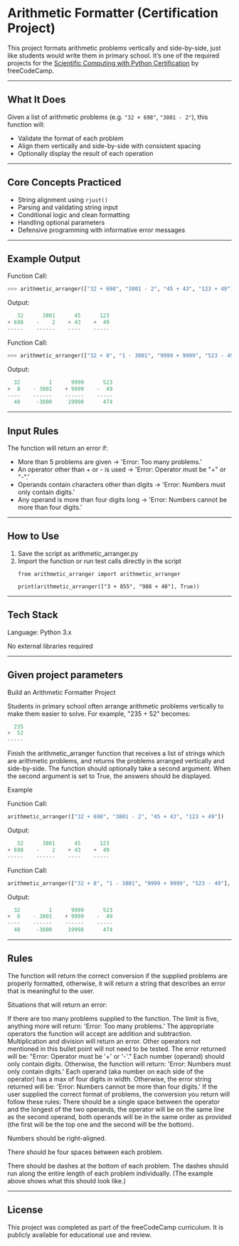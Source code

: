 # Arithmetic Formatter (Certification Project)

This project formats arithmetic problems vertically and side-by-side, just like students would write them in primary school. It’s one of the required projects for the [Scientific Computing with Python Certification](https://www.freecodecamp.org/learn/scientific-computing-with-python/#build-an-arithmetic-formatter-project) by freeCodeCamp.

---

## What It Does

Given a list of arithmetic problems (e.g. `"32 + 698"`, `"3801 - 2"`), this function will:
- Validate the format of each problem
- Align them vertically and side-by-side with consistent spacing
- Optionally display the result of each operation

---

## Core Concepts Practiced

- String alignment using `rjust()`
- Parsing and validating string input
- Conditional logic and clean formatting
- Handling optional parameters
- Defensive programming with informative error messages

---

## Example Output

Function Call:

```python
>>> arithmetic_arranger(["32 + 698", "3801 - 2", "45 + 43", "123 + 49"])
```

Output:

```python
   32      3801      45      123
+ 698    -    2    + 43    +  49
-----    ------    ----    -----
```

Function Call:

```python
>>> arithmetic_arranger(["32 + 8", "1 - 3801", "9999 + 9999", "523 - 49"], True)
```

Output:

```python
  32         1      9999      523
+  8    - 3801    + 9999    -  49
----    ------    ------    -----
  40     -3800     19998      474
```

---

## Input Rules
The function will return an error if:

- More than 5 problems are given → 'Error: Too many problems.'
- An operator other than + or - is used → 'Error: Operator must be "+" or "-".'
- Operands contain characters other than digits → 'Error: Numbers must only contain digits.'
- Any operand is more than four digits long → 'Error: Numbers cannot be more than four digits.'

---

## How to Use
1. Save the script as arithmetic_arranger.py
2. Import the function or run test calls directly in the script
    ```
    from arithmetic_arranger import arithmetic_arranger

    print(arithmetic_arranger(["3 + 855", "988 + 40"], True))
    ```
   
---

## Tech Stack
Language: Python 3.x

No external libraries required

---
## Given project parameters

Build an Arithmetic Formatter Project

Students in primary school often arrange arithmetic problems vertically to make them easier to solve. For example, "235 + 52" becomes:

```python
  235
+  52
-----
```

Finish the arithmetic_arranger function that receives a list of strings which are arithmetic problems, and returns the problems arranged vertically and side-by-side. The function should optionally take a second argument. When the second argument is set to True, the answers should be displayed.

Example

Function Call:

```python
arithmetic_arranger(["32 + 698", "3801 - 2", "45 + 43", "123 + 49"])
```

Output:

```python
   32      3801      45      123
+ 698    -    2    + 43    +  49
-----    ------    ----    -----
```

Function Call:

```python
arithmetic_arranger(["32 + 8", "1 - 3801", "9999 + 9999", "523 - 49"], True)
```

Output:

```python
  32         1      9999      523
+  8    - 3801    + 9999    -  49
----    ------    ------    -----
  40     -3800     19998      474
```

---

## Rules

The function will return the correct conversion if the supplied problems are properly formatted, otherwise, it will return a string that describes an error that is meaningful to the user.

Situations that will return an error:

If there are too many problems supplied to the function. The limit is five, anything more will return: 'Error: Too many problems.'
The appropriate operators the function will accept are addition and subtraction. Multiplication and division will return an error. Other operators not mentioned in this bullet point will not need to be tested. The error returned will be: "Error: Operator must be '+' or '-'."
Each number (operand) should only contain digits. Otherwise, the function will return: 'Error: Numbers must only contain digits.'
Each operand (aka number on each side of the operator) has a max of four digits in width. Otherwise, the error string returned will be: 'Error: Numbers cannot be more than four digits.'
If the user supplied the correct format of problems, the conversion you return will follow these rules:
There should be a single space between the operator and the longest of the two operands, the operator will be on the same line as the second operand, both operands will be in the same order as provided (the first will be the top one and the second will be the bottom).

Numbers should be right-aligned.

There should be four spaces between each problem.

There should be dashes at the bottom of each problem. The dashes should run along the entire length of each problem individually. (The example above shows what this should look like.)

---

## License

This project was completed as part of the freeCodeCamp curriculum. It is publicly available for educational use and review.
